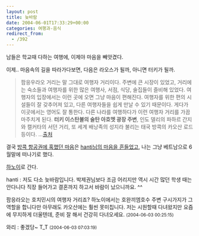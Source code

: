 ```yaml
---
layout: post
title: 늦바람
date: 2004-06-01T17:33:29+00:00
categories: 여행과-음식
redirect_from:
  - /392
---
```


남들은 학교때 다하는 여행에, 이제야 마음을 빼앗겼다.

이제.. 마음속의 길을 따라가다보면, 다음은 라오스가 될까, 아니면 터키가 될까.

> 팜응우라오 거리는 말 그대로 여행자 거리이다. 주변에 큰 시장이 있었고, 거리에는 숙소들과 여행자를 위한 많은 여행사, 서점, 식당, 술집들이 즐비해 있었다. 여행자의 입장에서는 이런 곳에 오면 그냥 마음이 편해진다. 여행자를 위한 편의 시설들이 잘 갖추어져 있고, 다른 여행자들을 쉽게 만날 수 있기 때문이다. 게다가 이곳에서는 영어도 잘 통한다. 다른 나라를 여행하다가 이런 여행자 거리를 가끔 마주치게 된다. <b>터키 이스탄불의 술탄 아흐멧 광장 주변</b>, 인도 델리의 파하르 간지와 캘커타의 서던 거리, 또 세계 배낭족의 성지라 불리는 태국 방콕의 카오산 로드 등이다. ...<a href="http://www.travelg.co.kr/tg6/guest_%20poorman0.html">출처</a>

결국 <a href="/570">방콕 항공권에 혹했던 마음</a>은 <a href="http://hanti.x-y.net/ipds/archives/000472.html">hanti님의 마음을 흔들었고</a>, 나는 그냥 베트남으로 6월말에 떠나기로 했다.

<a href="http://www.bandibook.com/search/subject_view.php?code=2295538">하노이</a>로 간다.
<div id=comments>
<div class=comment>
<!--- cmt:743 --->
<!--- mail: --->
<!--- parent:0 --->
hanti : 
저도 다소 늦바람입니다. 박제권님보다 조금 어리지만 역시 시간 많던 학생 때는 안다니다 직장 들어가고 결혼까지 하고서 바람이 났으니까요. ^^ 

팜응라오는 호치민시의 여행자 거리죠? 하노이에서는 호완끼엠호수 주변 구시가지가 그 역할을 합니다만 아무래도 카오산에는 훨씬 못미칩니다. 저는 시원할때 다녀왔지만 요즘에 무지하게 더울텐데, 준비 잘 해서 건강히 다녀오세요.
 <small>(2004-06-03 00:25:15)</small>
</div>
<div class=comment>
<!--- cmt:744 --->
<!--- mail: --->
<!--- parent:0 --->
와리 : 
좋겠당~ T_T
 <small>(2004-06-03 07:03:19)</small>
</div>
</div>

